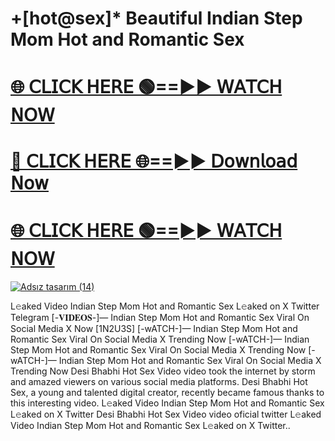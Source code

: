 # +[hot@sex]* Beautiful Indian Step Mom Hot and Romantic Sex

# [🌐 𝖢𝖫𝖨𝖢𝖪 𝖧𝖤𝖱𝖤 🟢==►► 𝖶𝖠𝖳𝖢𝖧 𝖭𝖮𝖶](https://sleeptime0.blogspot.com/2025/03/gitnub.html)

# [🔴 𝖢𝖫𝖨𝖢𝖪 𝖧𝖤𝖱𝖤 🌐==►► 𝖣𝗈𝗐𝗇𝗅𝗈𝖺𝖽 𝖭𝗈𝗐](https://sleeptime0.blogspot.com/2025/03/gitnub.html)

# [🌐 𝖢𝖫𝖨𝖢𝖪 𝖧𝖤𝖱𝖤 🟢==►► 𝖶𝖠𝖳𝖢𝖧 𝖭𝖮𝖶](https://sleeptime0.blogspot.com/2025/03/gitnub.html)

[![Adsız tasarım (14)](https://i.imgur.com/dJHk4Zq.gif)](https://sleeptime0.blogspot.com/2025/03/gitnub.html)


L𝚎aked Video Indian Step Mom Hot and Romantic Sex L𝚎aked on X Twitter Telegram
[-𝐕𝐈𝐃𝐄𝐎𝐒-]—  Indian Step Mom Hot and Romantic Sex Viral On Social Media X Now [1N2U3S]
[-wATCH-]—  Indian Step Mom Hot and Romantic Sex Viral On Social Media X Trending Now
[-wATCH-]—  Indian Step Mom Hot and Romantic Sex Viral On Social Media X Trending Now
[-wATCH-]—  Indian Step Mom Hot and Romantic Sex Viral On Social Media X Trending Now
 Desi Bhabhi Hot Sex Video video took the internet by storm and amazed viewers on various social media platforms. Desi Bhabhi Hot Sex, a young and talented digital creator, recently became famous thanks to this interesting video.
L𝚎aked Video Indian Step Mom Hot and Romantic Sex L𝚎aked on X Twitter
 Desi Bhabhi Hot Sex Video video oficial twitter
 L𝚎aked Video Indian Step Mom Hot and Romantic Sex L𝚎aked on X Twitter..
